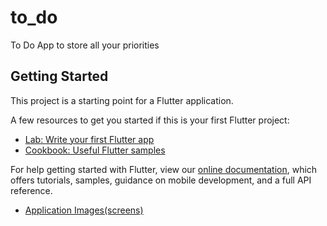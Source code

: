 # to_do

To Do App to store all your priorities

## Getting Started

This project is a starting point for a Flutter application.

A few resources to get you started if this is your first Flutter project:

- [Lab: Write your first Flutter app](https://flutter.dev/docs/get-started/codelab)
- [Cookbook: Useful Flutter samples](https://flutter.dev/docs/cookbook)

For help getting started with Flutter, view our
[online documentation](https://flutter.dev/docs), which offers tutorials,
samples, guidance on mobile development, and a full API reference.

- [Application Images(screens)](https://github.com/EngMustafaMarouf/To-Do-App/issues/1#issue-1067670600)
